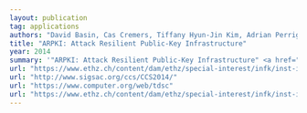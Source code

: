 ```yaml
---
layout: publication
tag: applications
authors: "David Basin, Cas Cremers, Tiffany Hyun-Jin Kim, Adrian Perrig, Ralf Sasse, Pawel Szalachowski"
title: "ARPKI: Attack Resilient Public-Key Infrastructure"
year: 2014
summary: '"ARPKI: Attack Resilient Public-Key Infrastructure" <a href="https://www.ethz.ch/content/dam/ethz/special-interest/infk/inst-infsec/information-security-group-dam/research/publications/pub2014/arpki.pdf" target="_blank">[PDF]</a>, by David Basin, Cas Cremers, Tiffany Hyun-Jin Kim, Adrian Perrig, Ralf Sasse, Pawel Szalachowski, presented at <a href="http://www.sigsac.org/ccs/CCS2014/" target="_blank">CCS 2014</a>, also available extended journal version at <a href="https://www.computer.org/web/tdsc" target="_blank">Transactions on Dependable and Secure Computing</a>: <a href="https://www.ethz.ch/content/dam/ethz/special-interest/infk/inst-infsec/information-security-group-dam/research/publications/pub2016/ARPKI-journal.pdf" target="_blank">[PDF]</a>.'
url: "https://www.ethz.ch/content/dam/ethz/special-interest/infk/inst-infsec/information-security-group-dam/research/publications/pub2014/arpki.pdf"
url: "http://www.sigsac.org/ccs/CCS2014/"
url: "https://www.computer.org/web/tdsc"
url: "https://www.ethz.ch/content/dam/ethz/special-interest/infk/inst-infsec/information-security-group-dam/research/publications/pub2016/ARPKI-journal.pdf"
---
```

